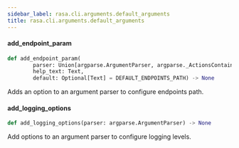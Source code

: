```yaml
---
sidebar_label: rasa.cli.arguments.default_arguments
title: rasa.cli.arguments.default_arguments
---
```

#### add\_endpoint\_param

```python
def add_endpoint_param(
        parser: Union[argparse.ArgumentParser, argparse._ActionsContainer],
        help_text: Text,
        default: Optional[Text] = DEFAULT_ENDPOINTS_PATH) -> None
```

Adds an option to an argument parser to configure endpoints path.

#### add\_logging\_options

```python
def add_logging_options(parser: argparse.ArgumentParser) -> None
```

Add options to an argument parser to configure logging levels.

